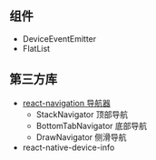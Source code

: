 ## 组件

- DeviceEventEmitter
- FlatList

## 第三方库

- [react-navigation 导航器](https://reactnavigation.org/docs/en/getting-started.html)
  - StackNavigator 顶部导航
  - BottomTabNavigator 底部导航
  - DrawNavigator 侧滑导航
- react-native-device-info
